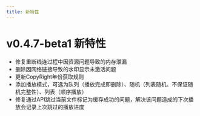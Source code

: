 ```yaml
---
title: 新特性
---
```


v0.4.7-beta1 新特性
===

* 修复重断线连过程中因资源问题导致的内存泄漏
* 删除因网络链接导致的水印显示未激活问题
* 更新CopyRight年份获取规则
* 添加播放模式，可选为队列（播放完成即删除）、随机（列表随机、不保证随机完整性）、列表（顺序播放）
* 修复通过API跳过当前文件标记为缓存成功的问题，解决该问题造成的下次播放会记录上次跳过的播放进度

